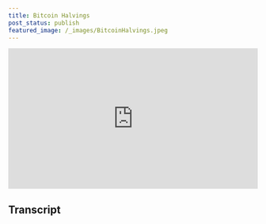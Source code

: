 ```yaml
---
title: Bitcoin Halvings
post_status: publish
featured_image: /_images/BitcoinHalvings.jpeg
---
```


<div style="padding:56.25% 0 0 0;position:relative;"><iframe src="https://player.vimeo.com/video/845898018?badge=0&amp;autopause=0&amp;player_id=0&amp;app_id=58479" frameborder="0" allow="autoplay; fullscreen; picture-in-picture" allowfullscreen style="position:absolute;top:0;left:0;width:100%;height:100%;" title="017 Bitcoin Halvings"></iframe></div>

<div style="margin-bottom:30px;"></div>

## Transcript

